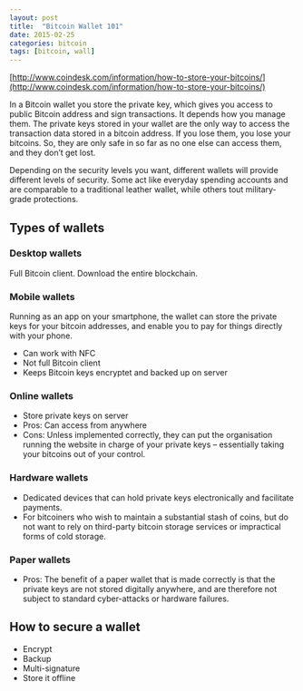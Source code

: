 ```yaml
---
layout: post
title:  "Bitcoin Wallet 101"
date: 2015-02-25
categories: bitcoin
tags: [bitcoin, wall]
---
```


[http://www.coindesk.com/information/how-to-store-your-bitcoins/](http://www.coindesk.com/information/how-to-store-your-bitcoins/)

In a Bitcoin wallet you store the private key, which gives you access to public Bitcoin address and sign transactions.
It depends how you manage them. The private keys stored in your wallet are the only way to access the transaction data stored in a bitcoin address. If you lose them, you lose your bitcoins. So, they are only safe in so far as no one else can access them, and they don’t get lost.

Depending on the security levels you want, different wallets will provide different levels of security. Some act like everyday spending accounts and are comparable to a traditional leather wallet, while others tout military-grade protections.

## Types of wallets

### Desktop wallets
Full Bitcoin client. Download the entire blockchain.

### Mobile wallets
Running as an app on your smartphone, the wallet can store the private keys for your bitcoin addresses, and enable you to pay for things directly with your phone.
- Can work with NFC
- Not full Bitcoin client
- Keeps Bitcoin keys encryptet and backed up on server

### Online wallets
- Store private keys on server
- Pros: Can access from anywhere
- Cons: Unless implemented correctly, they can put the organisation running the website in charge of your private keys – essentially taking your bitcoins out of your control.

### Hardware wallets
- Dedicated devices that can hold private keys electronically and facilitate payments.
- For bitcoiners who wish to maintain a substantial stash of coins, but do not want to rely on third-party bitcoin storage services or impractical forms of cold storage.

### Paper wallets
- Pros: The benefit of a paper wallet that is made correctly is that the private keys are not stored digitally anywhere, and are therefore not subject to standard cyber-attacks or hardware failures.

## How to secure a wallet
- Encrypt
- Backup
- Multi-signature
- Store it offline
